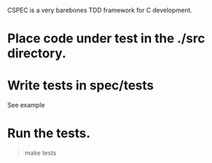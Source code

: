 CSPEC is a very barebones TDD framework for C development.

# Place code under test in the ./src directory.

# Write tests in spec/tests

See example

# Run the tests.

> make tests
